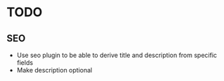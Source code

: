 # TODO

## SEO

- Use seo plugin to be able to derive title and description from specific fields
- Make description optional

